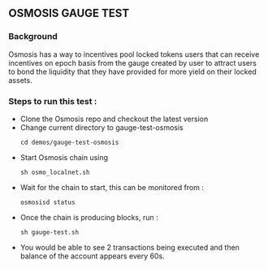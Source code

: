 ## OSMOSIS GAUGE TEST 

### Background 
Osmosis has a way to incentives pool locked tokens users that can receive incentives on epoch basis from the gauge created 
by user to attract users to bond the liquidity that they have provided for more yield on their locked assets.

### Steps to run this test :
* Clone the Osmosis repo and checkout the latest version
* Change current directory to gauge-test-osmosis
    ```shell
    cd demos/gauge-test-osmosis
  ```
* Start Osmosis chain using 
    ```shell
    sh osmo_localnet.sh
  ```
* Wait for the chain to start, this can be monitored from :
    ```shell
  osmosisd status
  ```
* Once the chain is producing blocks, run : 
    ```shell
  sh gauge-test.sh 
  ```
* You would be able to see 2 transactions being executed and then balance of the account appears every 60s.